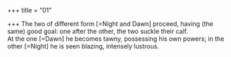 +++
title = "01"

+++
The two of different form [=Night and Dawn] proceed, having (the same)  good goal: one after the other, the two suckle their calf.  
At the one [=Dawn] he becomes tawny, possessing his own powers; in the  other [=Night] he is seen blazing, intensely lustrous.  